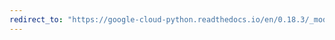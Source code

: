 ```yaml
---
redirect_to: "https://google-cloud-python.readthedocs.io/en/0.18.3/_modules/gcloud/bigquery/table.html"
---
```

